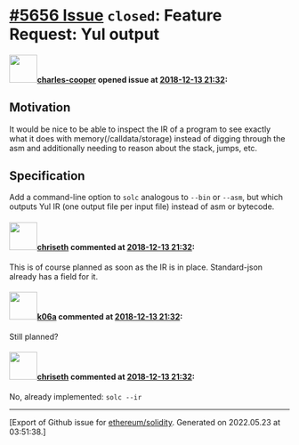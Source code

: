# [\#5656 Issue](https://github.com/ethereum/solidity/issues/5656) `closed`: Feature Request: Yul output

#### <img src="https://avatars.githubusercontent.com/u/3867501?u=8126b3c609b132f8625faae11480d2f8113f5acb&v=4" width="50">[charles-cooper](https://github.com/charles-cooper) opened issue at [2018-12-13 21:32](https://github.com/ethereum/solidity/issues/5656):

## Motivation
It would be nice to be able to inspect the IR of a program to see exactly what it does with memory(/calldata/storage) instead of digging through the asm and additionally needing to reason about the stack, jumps, etc.

## Specification
Add a command-line option to `solc` analogous to `--bin` or `--asm`, but which outputs Yul IR (one output file per input file) instead of asm or bytecode.

#### <img src="https://avatars.githubusercontent.com/u/9073706?v=4" width="50">[chriseth](https://github.com/chriseth) commented at [2018-12-13 21:32](https://github.com/ethereum/solidity/issues/5656#issuecomment-447327233):

This is of course planned as soon as the IR is in place. Standard-json already has a field for it.

#### <img src="https://avatars.githubusercontent.com/u/702124?u=00e20e1963ccc9a908a5826b2d8c3b1b1f6acea4&v=4" width="50">[k06a](https://github.com/k06a) commented at [2018-12-13 21:32](https://github.com/ethereum/solidity/issues/5656#issuecomment-866685399):

Still planned?

#### <img src="https://avatars.githubusercontent.com/u/9073706?v=4" width="50">[chriseth](https://github.com/chriseth) commented at [2018-12-13 21:32](https://github.com/ethereum/solidity/issues/5656#issuecomment-866736873):

No, already implemented: `solc --ir`


-------------------------------------------------------------------------------



[Export of Github issue for [ethereum/solidity](https://github.com/ethereum/solidity). Generated on 2022.05.23 at 03:51:38.]
